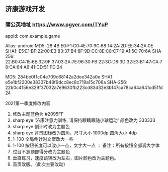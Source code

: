 ## 济康游戏开发

### 蒲公英地址 https://www.pgyer.com/TYuP

appid: com.example.game

Alias: android
MD5: 28:4B:E0:F1:C0:4E:70:9C:68:14:2A:2D:EE:34:2A:0E
SHA1: E5:E1:BF:22:00:E3:83:37:B4:8F:9D:CC:8E:C8:C7:19:A1:5C:70:6A
SHA-256: 22:B0:C4:15:6E:32:9F:37:03:2A:7E:96:30:FB:22:3C:D8:3D:32:E3:B1:47:CA:78:CA:64:A6:41:CD:51:FD:24


MD5:    284be0f1c04e709c68142a2dee342a0e
SHA1:   e5e1bf2200e38337b48f9dcc8ec8c719a15c706a
SHA-256: 22b0c4156e329f37032a7e9630fb223cd83d32e3b147ca78ca64a641cd51fd24



2021第一季度修改内容

1. 修改主题蓝色为 #2095FF
2. sharp eye '济康注意力训练, 请保持眼睛跟随小球运动' 颜色改为 333333
3. sharp eye 倒计时改为主题色
4. sharp eye 背景图标改为圆角，尺寸大小 1000dp 圆角大小 4dp
5. 1-100 全局倒计时文案改大一些
6. 1-100 按钮长度可以改小一点，文字大一点 ： 备注：所有按钮全部调大字体
7. 过目不忘顶部得分改为主题色
8. 垂直练习，速度跳转改为左右，图片颜色改为主题色。
9. 首页改版。（此次主要改动）

